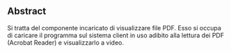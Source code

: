 ## Abstract

Si tratta del componente incaricato di visualizzare file PDF.
Esso si occupa di caricare il programma sul sistema client in uso adibito alla lettura dei PDF (Acrobat Reader) e visualizzarlo a video.
